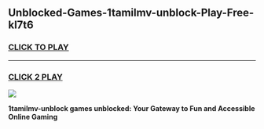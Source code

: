 
## Unblocked-Games-1tamilmv-unblock-Play-Free-kl7t6
<h3>
<a href="https://premium76.site?title=1tamilmv-unblock&ref=19M">CLICK TO PLAY</a></h3>
<hr>

<h3>
<a href="https://premium76.site?title=1tamilmv-unblock&ref=19M">CLICK 2 PLAY</a>
  
</h3>

<a href="https://premium76.site?title=1tamilmv-unblock&ref=19M"><img src="https://clearcache.store/games.png"></a>


**1tamilmv-unblock games unblocked: Your Gateway to Fun and Accessible Online Gaming**

